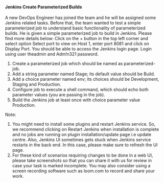 #### Jenkins Create Parameterized Builds

A new DevOps Engineer has joined the team and he will be assigned some Jenkins related tasks. Before that, the team wanted to test a simple parameterized job to understand basic functionality of parameterized builds. He is given a simple parameterized job to build in Jenkins. Please find more details below:
Click on the + button in the top left corner and select option Select port to view on Host 1, enter port 8081 and click on Display Port. You should be able to access the Jenkins login page. Login using user theadmin and Adm!n321 password.
1. Create a parameterized job which should be named as parameterized-job.
2. Add a string parameter named Stage; its default value should be Build.
3. Add a choice parameter named env; its choices should be Development, Staging and Production.
4. Configure job to execute a shell command, which should echo both parameter values (you are passing in the job).
5. Build the Jenkins job at least once with choice parameter value Production.

Note:
1. You might need to install some plugins and restart Jenkins service. So, we recommend clicking on Restart Jenkins when installation is complete and no jobs are running on plugin installation/update page i.e update centre. Also, Jenkins UI sometimes gets stuck when Jenkins service restarts in the back end. In this case, please make sure to refresh the UI page.
2. For these kind of scenarios requiring changes to be done in a web UI, please take screenshots so that you can share it with us for review in case your task is marked incomplete. You may also consider using a screen recording software such as loom.com to record and share your work.
